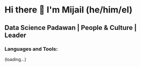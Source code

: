 # Hi there 👋 I'm Mijail (he/him/el)
## Data Science Padawan | People & Culture | Leader


### Languages and Tools:

(loading...)
